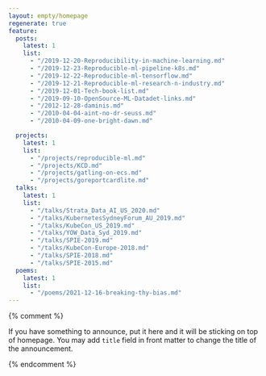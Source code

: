 ```yaml
---
layout: empty/homepage
regenerate: true
feature:
  posts:
    latest: 1
    list:
      - "/2019-12-20-Reproducibility-in-machine-learning.md"
      - "/2019-12-23-Reproducible-ml-pipeline-k8s.md"    
      - "/2019-12-22-Reproducible-ml-tensorflow.md"
      - "/2019-12-21-Reproducible-ml-research-n-industry.md"
      - "/2019-12-01-Tech-book-list.md"
      - "/2019-09-10-OpenSource-ML-Datadet-links.md"
      - "/2012-12-28-daminis.md"
      - "/2010-04-04-aint-no-dr-seuss.md"
      - "/2010-04-09-one-bright-dawn.md"

  projects:
    latest: 1
    list:
      - "/projects/reproducible-ml.md"       
      - "/projects/KCD.md"      
      - "/projects/gatling-on-ecs.md"
      - "/projects/goreportcardlite.md"    
  talks:
    latest: 1
    list:
      - "/talks/Strata_Data_AI_US_2020.md"
      - "/talks/KubernetesSydneyForum_AU_2019.md"     
      - "/talks/KubeCon_US_2019.md"       
      - "/talks/YOW_Data_Syd_2019.md"  
      - "/talks/SPIE-2019.md"      
      - "/talks/KubeCon-Europe-2018.md"  
      - "/talks/SPIE-2018.md"            
      - "/talks/SPIE-2015.md"
  poems:
    latest: 1
    list:
      - "/poems/2021-12-16-breaking-thy-bias.md"
---
```


{% comment %}

If you have something to announce, put it here and it will be sticking on top of homepage. You may add `title` field in front matter to change the title of the announcement.


{% endcomment %}
